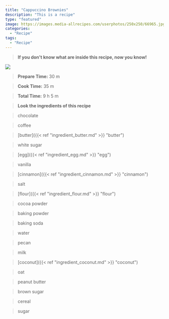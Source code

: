```yaml
---
title: "Cappuccino Brownies"
description: "This is a recipe"
type: "featured"
image: https://images.media-allrecipes.com/userphotos/250x250/66965.jpg
categories: 
  - "Recipe"
tags: 
  - "Recipe"
---
```



>**If you don't know what are inside this recipe, now you know!**

![](../images/Recipes-Banner.jpg)
> **Prepare Time:** 30 m


> **Cook Time:** 35 m


> **Total Time:** 9 h 5 m

> **Look the ingredients of this recipe**

> chocolate

> coffee

> [butter]({{< ref "ingredient_butter.md" >}} "butter")

> white sugar

> [egg]({{< ref "ingredient_egg.md" >}} "egg")

> vanilla

> [cinnamon]({{< ref "ingredient_cinnamon.md" >}} "cinnamon")

> salt

> [flour]({{< ref "ingredient_flour.md" >}} "flour")

> cocoa powder

> baking powder

> baking soda

> water

> pecan

> milk

> [coconut]({{< ref "ingredient_coconut.md" >}} "coconut")

> oat

> peanut butter

> brown sugar

> cereal

> sugar


